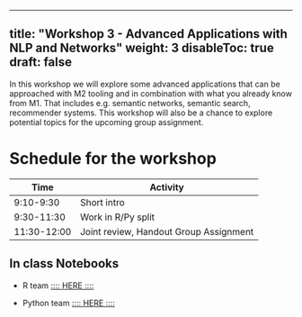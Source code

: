 
---
title: "Workshop 3 - Advanced Applications with NLP and Networks"
weight: 3
disableToc: true
draft: false
---

In this workshop we will explore some advanced applications that can be approached with M2 tooling and in combination with what you already know from M1. That includes e.g. semantic networks, semantic search, recommender systems.
This workshop will also be a chance to explore potential topics for the upcoming group assignment.


# Schedule for the workshop


| Time        | Activity                                                              |
|-------------|-----------------------------------------------------------------------|
| 9:10-9:30   | Short intro                   |
| 9:30-11:30   | Work in R/Py split                |
| 11:30-12:00 | Joint review, Handout Group Assignment                           |  




 ## In class Notebooks

* R team [:::: HERE ::::](https://sds-aau.github.io/SDS-2021/workshops/2021/M2_2021_workshop_advanced.nb.html)

* Python team [:::: HERE ::::](https://colab.research.google.com/github/SDS-AAU/SDS-2021/blob/master/static/workshops/2021/xxxx) 


<!---
* [{{< awesome fas fa-laptop-code >}} Py Colab - With comments](https://colab.research.google.com/github/SDS-AAU/SDS-master/blob/master/M2/exercises/M2_W1_Elites.ipynb
)
--->

<!---
{{< tabs >}}

{{< tab name="Joint recordings">}}
  <h2>Assignment 1 handout</h2>
  {{< panopto  "https://panopto.aau.dk/Panopto/Pages/Embed.aspx?id=4b2660d2-790f-49cf-84be-ada900ea3083&autoplay=false&offerviewer=true&showtitle=true&showbrand=false&start=0&interactivity=all" >}}

{{< /tab >}}



{{< tab name="R Application">}}
<div>

  <h2>R: Recording</h2>
 
 coming soon

</div>
{{< /tab >}}



{{< tab name="Python Application">}}
<div>
  
  
  <h2>Python group recoding </h2>
  {{< panopto "https://panopto.aau.dk/Panopto/Pages/Embed.aspx?id=3c6006e6-e8e2-4ac4-a0a8-ada900ea85bc&autoplay=false&offerviewer=true&showtitle=true&showbrand=false&start=0&interactivity=all" >}}
</div>
{{< /tab >}}

{{< /tabs >}}
 --->

